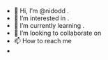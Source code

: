 - 👋 Hi, I’m @nidodd .
- 👀 I’m interested in .
- 🌱 I’m currently learning .
- 💞️ I’m looking to collaborate on 
- 📫 How to reach me 
- 
<!---
nidodd/nidodd is a ✨ special ✨ repository because its `README.md` (this file) appears on your GitHub profile.
You can click the Preview link to take a look at your changes.
--->
